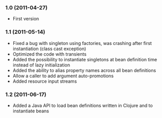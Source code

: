### 1.0 (2011-04-27)

* First version

### 1.1 (2011-05-14)

* Fixed a bug with singleton using factories, was crashing after first instantiation (class cast exception)
* Optimized the code with transients
* Added the possibility to instantiate singletons at bean definition time instead of lazy initialization
* Added the ability to alias property names across all bean definitions
* Allow a caller to add argument auto-promotions
* Added resource input streams

### 1.2 (2011-06-17)

* Added a Java API to load bean definitions written in Clojure and to instantiate beans



